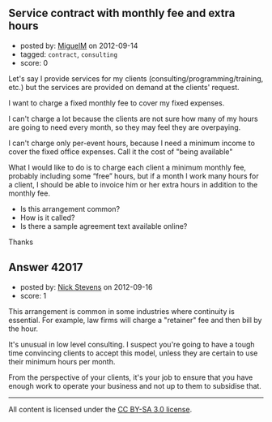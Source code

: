 ## Service contract with monthly fee and extra hours

- posted by: [MiguelM](https://stackexchange.com/users/-1/19667-miguelm) on 2012-09-14
- tagged: `contract`, `consulting`
- score: 0

Let's say I provide services for my clients (consulting/programming/training, etc.) but the services are provided on demand at the clients' request.

I want to charge a fixed monthly fee to cover my fixed expenses.

I can't charge a lot because the clients are not sure how many of my hours are going to need every month, so they may feel they are overpaying.

I can't charge only per-event hours, because I need a minimum income to cover the fixed office expenses. Call it the cost of "being available"

What I would like to do is to charge each client a minimum monthly fee, probably including some “free” hours, but if a month I work many hours for a client, I should be able to invoice him or her extra hours in addition to the monthly fee.

- Is this arrangement common? 
- How is it called?
- Is there a sample agreement text available online?

Thanks



## Answer 42017

- posted by: [Nick Stevens](https://stackexchange.com/users/-1/15902-nick-stevens) on 2012-09-16
- score: 1

This arrangement is common in some industries where continuity is essential. For example, law firms will charge a "retainer" fee and then bill by the hour.

It's unusual in low level consulting. I suspect you're going to have a tough time convincing clients to accept this model, unless they are certain to use their minimum hours per month.

From the perspective of your clients, it's your job to ensure that you have enough work to operate your business and not up to them to subsidise that.



---

All content is licensed under the [CC BY-SA 3.0 license](https://creativecommons.org/licenses/by-sa/3.0/).

